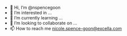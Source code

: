 - 👋 Hi, I’m @nspencegoon
- 👀 I’m interested in ...
- 🌱 I’m currently learning ...
- 💞️ I’m looking to collaborate on ...
- 📫 How to reach me nicole.spence-goon@excella.com

<!---
nspencegoon/nspencegoon is a ✨ special ✨ repository because its `README.md` (this file) appears on your GitHub profile.
You can click the Preview link to take a look at your changes.
--->
